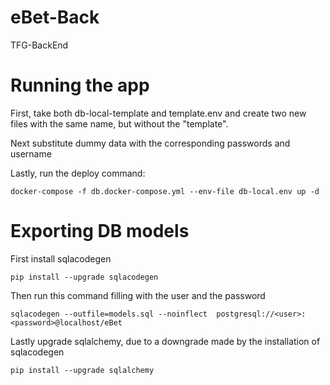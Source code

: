 # eBet-Back
TFG-BackEnd

# Running the app

First, take both db-local-template and template.env and create two new files with 
the same name, but without the "template".

Next substitute dummy data with the corresponding passwords and username

Lastly, run the deploy command:
```
docker-compose -f db.docker-compose.yml --env-file db-local.env up -d
```


# Exporting DB models
First install sqlacodegen
```
pip install --upgrade sqlacodegen
```
Then run this command filling with the user and the password
```
sqlacodegen --outfile=models.sql --noinflect  postgresql://<user>:<password>@localhost/eBet
```
Lastly upgrade sqlalchemy, due to a downgrade made by the installation of sqlacodegen
```
pip install --upgrade sqlalchemy
```